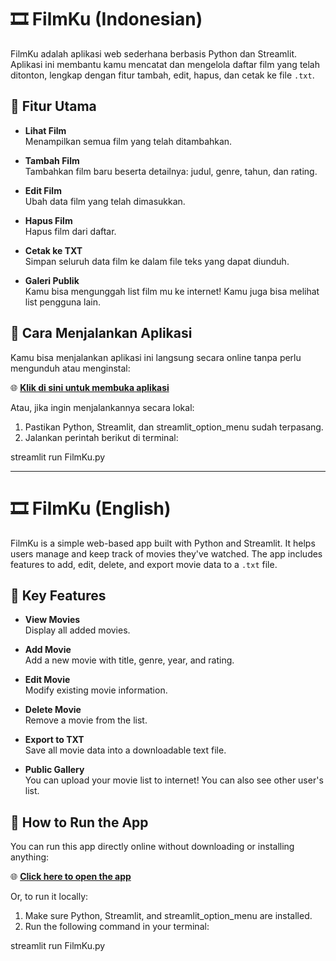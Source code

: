 # 🎞️ FilmKu (Indonesian)

FilmKu adalah aplikasi web sederhana berbasis Python dan Streamlit. Aplikasi ini membantu kamu mencatat dan mengelola daftar film yang telah ditonton, lengkap dengan fitur tambah, edit, hapus, dan cetak ke file `.txt`.

## 📌 Fitur Utama

- **Lihat Film**  
  Menampilkan semua film yang telah ditambahkan.

- **Tambah Film**  
  Tambahkan film baru beserta detailnya: judul, genre, tahun, dan rating.

- **Edit Film**  
  Ubah data film yang telah dimasukkan.

- **Hapus Film**  
  Hapus film dari daftar.

- **Cetak ke TXT**  
  Simpan seluruh data film ke dalam file teks yang dapat diunduh.

- **Galeri Publik**  
  Kamu bisa mengunggah list film mu ke internet! Kamu juga bisa melihat list pengguna lain.

## 🚀 Cara Menjalankan Aplikasi

Kamu bisa menjalankan aplikasi ini langsung secara online tanpa perlu mengunduh atau menginstal:

🌐 **[Klik di sini untuk membuka aplikasi](https://adityammar65-filmku-filmku-nczapd.streamlit.app/)**

Atau, jika ingin menjalankannya secara lokal:

1. Pastikan Python, Streamlit, dan streamlit_option_menu sudah terpasang.
2. Jalankan perintah berikut di terminal:

streamlit run FilmKu.py

---

# 🎞️ FilmKu (English)

FilmKu is a simple web-based app built with Python and Streamlit. It helps users manage and keep track of movies they've watched. The app includes features to add, edit, delete, and export movie data to a `.txt` file.

## 📌 Key Features

- **View Movies**  
  Display all added movies.

- **Add Movie**  
  Add a new movie with title, genre, year, and rating.

- **Edit Movie**  
  Modify existing movie information.

- **Delete Movie**  
  Remove a movie from the list.

- **Export to TXT**  
  Save all movie data into a downloadable text file.

- **Public Gallery**  
  You can upload your movie list to internet! You can also see other user's list.

## 🚀 How to Run the App

You can run this app directly online without downloading or installing anything:

🌐 **[Click here to open the app](https://adityammar65-filmku-filmku-nczapd.streamlit.app/)**

Or, to run it locally:

1. Make sure Python, Streamlit, and streamlit_option_menu are installed.
2. Run the following command in your terminal:

streamlit run FilmKu.py
